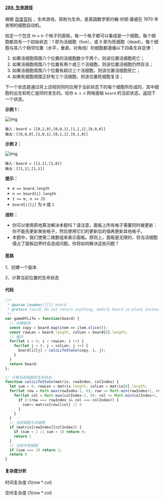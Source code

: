 #### [289. 生命游戏](https://leetcode-cn.com/problems/game-of-life/)

根据 [百度百科](https://baike.baidu.com/item/生命游戏/2926434?fr=aladdin) ，生命游戏，简称为生命，是英国数学家约翰·何顿·康威在 1970 年发明的细胞自动机。

给定一个包含 m × n 个格子的面板，每一个格子都可以看成是一个细胞。每个细胞都具有一个初始状态：1 即为活细胞（live），或 0 即为死细胞（dead）。每个细胞与其八个相邻位置（水平，垂直，对角线）的细胞都遵循以下四条生存定律：

1. 如果活细胞周围八个位置的活细胞数少于两个，则该位置活细胞死亡；
2. 如果活细胞周围八个位置有两个或三个活细胞，则该位置活细胞仍然存活；
3. 如果活细胞周围八个位置有超过三个活细胞，则该位置活细胞死亡；
4. 如果死细胞周围正好有三个活细胞，则该位置死细胞复活；

下一个状态是通过将上述规则同时应用于当前状态下的每个细胞所形成的，其中细胞的出生和死亡是同时发生的。给你 `m x n` 网格面板 `board` 的当前状态，返回下一个状态。

 

**示例 1：**

![img](https://assets.leetcode.com/uploads/2020/12/26/grid1.jpg)

```
输入：board = [[0,1,0],[0,0,1],[1,1,1],[0,0,0]]
输出：[[0,0,0],[1,0,1],[0,1,1],[0,1,0]]
```

**示例 2：**

![img](https://assets.leetcode.com/uploads/2020/12/26/grid2.jpg)

```
输入：board = [[1,1],[1,0]]
输出：[[1,1],[1,1]]
```

 

**提示：**

- `m == board.length`
- `n == board[i].length`
- `1 <= m, n <= 25`
- `board[i][j]` 为 `0` 或 `1`

 

**进阶：**

- 你可以使用原地算法解决本题吗？请注意，面板上所有格子需要同时被更新：你不能先更新某些格子，然后使用它们的更新后的值再更新其他格子。
- 本题中，我们使用二维数组来表示面板。原则上，面板是无限的，但当活细胞侵占了面板边界时会造成问题。你将如何解决这些问题？

#### 思路

1、创建一个副本

2、计算当前位置的生命状态

#### 代码

```javascript
/**
 * @param {number[][]} board
 * @return {void} Do not return anything, modify board in-place instead.
 */
var gameOfLife = function(board) {
  // 创建副本
  const copy = board.map(item => item.slice());
  const rowLen = board.length, colLen = board[0].length;
  // 遍历
  for(let i = 0; i < rowLen; i ++) {
    for(let j = 0; j < colLen; j ++) {
      board[i][j] = calcLifeState(copy, i, j);
    }
  }
  return board;
};

// 计算当前细胞的生命状态
function calcLifeState(matrix, rowIndex, colIndex) {
  let sum = 0, rowLen = matrix.length, colLen = matrix[0].length;
  for(let row = Math.max(rowIndex-1, 0); row <= Math.min(rowIndex+1, rowLen-1); row ++) {
    for(let col = Math.max(colIndex-1, 0); col <= Math.min(colIndex+1, colLen-1); col ++) {
      if (!(row === rowIndex && col === colIndex)) {
        sum+= matrix[row][col] || 0
      }
    }
  }
  // 当前细胞为活细胞
  if (matrix[rowIndex][colIndex]) {
    if (sum < 2 || sum > 3) return 0;
    return 1
  }
  // 当前为死细胞
  if (sum === 3) return 1;
  return 0
}
```

#### 复杂度分析

时间复杂度	$O(row * col)$

空间复杂度	$O(row * col)$